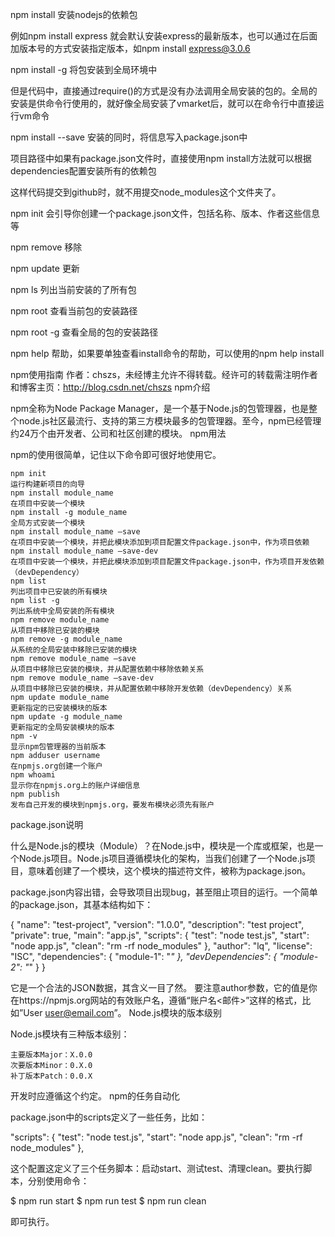 npm install <name>安装nodejs的依赖包

例如npm install express 就会默认安装express的最新版本，也可以通过在后面加版本号的方式安装指定版本，如npm install express@3.0.6

npm install <name> -g  将包安装到全局环境中

但是代码中，直接通过require()的方式是没有办法调用全局安装的包的。全局的安装是供命令行使用的，就好像全局安装了vmarket后，就可以在命令行中直接运行vm命令

npm install <name> --save  安装的同时，将信息写入package.json中

项目路径中如果有package.json文件时，直接使用npm install方法就可以根据dependencies配置安装所有的依赖包

这样代码提交到github时，就不用提交node_modules这个文件夹了。

npm init  会引导你创建一个package.json文件，包括名称、版本、作者这些信息等

npm remove <name>移除

npm update <name>更新

npm ls 列出当前安装的了所有包

npm root 查看当前包的安装路径

npm root -g  查看全局的包的安装路径

npm help  帮助，如果要单独查看install命令的帮助，可以使用的npm help install



npm使用指南
作者：chszs，未经博主允许不得转载。经许可的转载需注明作者和博客主页：http://blog.csdn.net/chszs
npm介绍

npm全称为Node Package Manager，是一个基于Node.js的包管理器，也是整个node.js社区最流行、支持的第三方模块最多的包管理器。至今，npm已经管理约24万个由开发者、公司和社区创建的模块。
npm用法

npm的使用很简单，记住以下命令即可很好地使用它。

    npm init
    运行构建新项目的向导
    npm install module_name
    在项目中安装一个模块
    npm install -g module_name
    全局方式安装一个模块
    npm install module_name –save
    在项目中安装一个模块，并把此模块添加到项目配置文件package.json中，作为项目依赖
    npm install module_name –save-dev
    在项目中安装一个模块，并把此模块添加到项目配置文件package.json中，作为项目开发依赖（devDependency）
    npm list
    列出项目中已安装的所有模块
    npm list -g
    列出系统中全局安装的所有模块
    npm remove module_name
    从项目中移除已安装的模块
    npm remove -g module_name
    从系统的全局安装中移除已安装的模块
    npm remove module_name –save
    从项目中移除已安装的模块，并从配置依赖中移除依赖关系
    npm remove module_name –save-dev
    从项目中移除已安装的模块，并从配置依赖中移除开发依赖（devDependency）关系
    npm update module_name
    更新指定的已安装模块的版本
    npm update -g module_name
    更新指定的全局安装模块的版本
    npm -v
    显示npm包管理器的当前版本
    npm adduser username
    在npmjs.org创建一个账户
    npm whoami
    显示你在npmjs.org上的账户详细信息
    npm publish
    发布自己开发的模块到npmjs.org，要发布模块必须先有账户

package.json说明

什么是Node.js的模块（Module）？在Node.js中，模块是一个库或框架，也是一个Node.js项目。Node.js项目遵循模块化的架构，当我们创建了一个Node.js项目，意味着创建了一个模块，这个模块的描述符文件，被称为package.json。

package.json内容出错，会导致项目出现bug，甚至阻止项目的运行。一个简单的package.json，其基本结构如下：

{
  "name": "test-project",
  "version": "1.0.0",
  "description": "test project",
  "private": true,
  "main": "app.js",
  "scripts": {
    "test": "node test.js",
    "start": "node app.js",
    "clean": "rm -rf node_modules"
  },
  "author": "lq",
  "license": "ISC",
  "dependencies": {
      "module-1": "*"
  },
  "devDependencies": {
      "module-2": "*"
  }
}

它是一个合法的JSON数据，其含义一目了然。
要注意author参数，它的值是你在https://npmjs.org网站的有效账户名，遵循“账户名<邮件>”这样的格式，比如”User user@email.com”。
Node.js模块的版本级别

Node.js模块有三种版本级别：

    主要版本Major：X.0.0
    次要版本Minor：0.X.0
    补丁版本Patch：0.0.X

开发时应遵循这个约定。
npm的任务自动化

package.json中的scripts定义了一些任务，比如：

  "scripts": {
    "test": "node test.js",
    "start": "node app.js",
    "clean": "rm -rf node_modules"
  },

这个配置这定义了三个任务脚本：启动start、测试test、清理clean。要执行脚本，分别使用命令：

$ npm run start
$ npm run test
$ npm run clean

即可执行。
